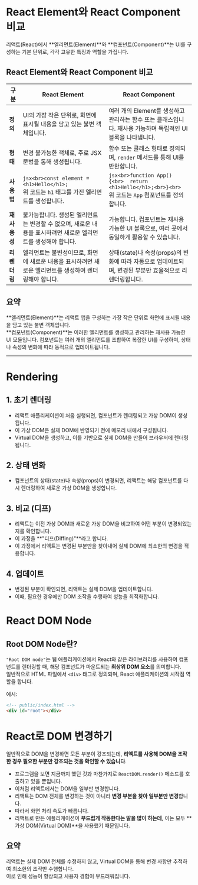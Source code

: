 # React Element와 React Component 비교

리액트(React)에서 **엘리먼트(Element)**와 **컴포넌트(Component)**는 UI를 구성하는 기본 단위로, 각각 고유한 특징과 역할을 가집니다.

## React Element와 React Component 비교

| 구분       |  React Element                                                                                       |  React Component                                                                                             |
|------------|-----------------------------------------------------------------------------------------------------|-------------------------------------------------------------------------------------------------------------|
| **정의**   | UI의 가장 작은 단위로, 화면에 표시될 내용을 담고 있는 불변 객체입니다.                               | 여러 개의 Element를 생성하고 관리하는 함수 또는 클래스입니다. 재사용 가능하며 독립적인 UI 블록을 나타냅니다. |
| **형태**   | 변경 불가능한 객체로, 주로 JSX 문법을 통해 생성됩니다.                                              | 함수 또는 클래스 형태로 정의되며, `render` 메서드를 통해 UI를 반환합니다.                                   |
| **사용법** | ```jsx<br>const element = <h1>Hello</h1>;```<br>위 코드는 `h1` 태그를 가진 엘리먼트를 생성합니다.     | ```jsx<br>function App() {<br>  return <h1>Hello</h1>;<br>}<br>```<br>위 코드는 `App` 컴포넌트를 정의합니다. |
| **재사용성** | 불가능합니다. 생성된 엘리먼트는 변경할 수 없으며, 새로운 내용을 표시하려면 새로운 엘리먼트를 생성해야 합니다. | 가능합니다. 컴포넌트는 재사용 가능한 UI 블록으로, 여러 곳에서 동일하게 활용할 수 있습니다.                    |
| **리렌더링** | 엘리먼트는 불변성이므로, 화면에 새로운 내용을 표시하려면 새로운 엘리먼트를 생성하여 렌더링해야 합니다. | 상태(state)나 속성(props)의 변화에 따라 자동으로 업데이트되며, 변경된 부분만 효율적으로 리렌더링합니다.        |

## 요약

**엘리먼트(Element)**는 리액트 앱을 구성하는 가장 작은 단위로 화면에 표시될 내용을 담고 있는 불변 객체입니다.  
**컴포넌트(Component)**는 이러한 엘리먼트를 생성하고 관리하는 재사용 가능한 UI 모듈입니다. 컴포넌트는 여러 개의 엘리먼트를 조합하여 복잡한 UI를 구성하며, 상태나 속성의 변화에 따라 동적으로 업데이트됩니다.

---

# Rendering 

## 1. 초기 렌더링
- 리액트 애플리케이션이 처음 실행되면, 컴포넌트가 렌더링되고 가상 DOM이 생성됩니다.  
- 이 가상 DOM은 실제 DOM에 반영되기 전에 메모리 내에서 구성됩니다.  
- Virtual DOM을 생성하고, 이를 기반으로 실제 DOM을 만들어 브라우저에 렌더링됩니다.

## 2. 상태 변화
- 컴포넌트의 상태(state)나 속성(props)이 변경되면, 리액트는 해당 컴포넌트를 다시 렌더링하여 새로운 가상 DOM을 생성합니다.

## 3. 비교 (디프)
- 리액트는 이전 가상 DOM과 새로운 가상 DOM을 비교하여 어떤 부분이 변경되었는지를 확인합니다.  
- 이 과정을 **"디프(Diffing)"**라고 합니다.  
- 이 과정에서 리액트는 변경된 부분만을 찾아내어 실제 DOM에 최소한의 변경을 적용합니다.

## 4. 업데이트
- 변경된 부분이 확인되면, 리액트는 실제 DOM을 업데이트합니다.  
- 이때, 필요한 경우에만 DOM 조작을 수행하여 성능을 최적화합니다.

# React DOM Node

## Root DOM Node란?

`"Root DOM node"`는 웹 애플리케이션에서 React와 같은 라이브러리를 사용하여 컴포넌트를 렌더링할 때, 해당 컴포넌트가 마운트되는 **최상위 DOM 요소**를 의미합니다.  
일반적으로 HTML 파일에서 `<div>` 태그로 정의되며, React 애플리케이션의 시작점 역할을 합니다.

예시:
```html
<!-- public/index.html -->
<div id="root"></div>
```

# React로 DOM 변경하기

일반적으로 DOM을 변경하면 모든 부분이 강조되는데, **리액트를 사용해 DOM을 조작한 경우 필요한 부분만 강조되는 것을 확인할 수 있습니다**.

- 프로그램을 보면 지금까지 했던 것과 마찬가지로 `ReactDOM.render()` 메소드를 호출하고 있을 뿐입니다.
- 이처럼 리액트에서는 DOM을 일부만 변경합니다.
- 리액트는 DOM 전체를 변경하는 것이 아니라 **변경 부분을 찾아 일부분만 변경**합니다.
- 따라서 화면 처리 속도가 빠릅니다.
- 리액트로 만든 애플리케이션이 **부드럽게 작동한다는 말을 많이 하는데**, 이는 모두 **가상 DOM(Virtual DOM)**을 사용했기 때문입니다.

## 요약

리액트는 실제 DOM 전체를 수정하지 않고, Virtual DOM을 통해 변경 사항만 추적하여 최소한의 조작만 수행합니다.  
이로 인해 성능이 향상되고 사용자 경험이 부드러워집니다.
